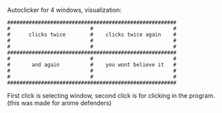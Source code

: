 Autoclicker for 4 windows, visualization:
```
#######################################################
#                          #                          #
#      clicks twice        #    clicks twice again    #
#                          #                          #
#                          #                          #
#######################################################
#                          #                          #
#       and again          #    you wont believe it   #
#                          #                          #
#                          #                          #
#######################################################
```
First click is selecting window, second click is for clicking in the program.
(this was made for anime defenders)
